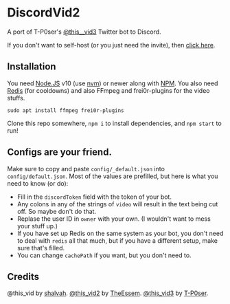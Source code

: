 # DiscordVid2
A port of T-P0ser's [@this__vid3](https://github.com/T-P0ser/this__vid3/) Twitter bot to Discord.

If you don't want to self-host (or you just need the invite), then [click here](https://invite.snaz.in/discordvid2).

## Installation
You need [Node.JS](https://nodejs.org/) v10 (use [nvm](https://github.com/nvm-sh/nvm/blob/master/README.md)) or newer along with [NPM](https://npmjs.com). 
You also need [Redis](https://redis.io/topics/quickstart) (for cooldowns) and also FFmpeg and frei0r-plugins for the video stuffs. 

```
sudo apt install ffmpeg frei0r-plugins
```

Clone this repo somewhere, `npm i` to install dependencies, and `npm start` to run!

## Configs are your friend.
Make sure to copy and paste `config/_default.json` into `config/default.json`. Most of the values are prefilled, but here is what you need to know (or do):
- Fill in the `discordToken` field with the token of your bot.
- Any colons in any of the strings of `video` will result in the text being cut off. So maybe don't do that.
- Replase the user ID in `owner` with your own. (I wouldn't want to mess your stuff up.)
- If you have set up Redis on the same system as your bot, you don't need to deal with `redis` all that much, but if you have a different setup, make sure that's filled.
- You can change `cachePath` if you want, but you don't need to.

## Credits

@this_vid by [shalvah](https://twitter.com/theshalvah). 
[@this_vid2](https://github.com/TheEssem/this_vid2) by [TheEssem](https://twitter.com/TheEssem). 
[@this_vid3](https://github.com/T-P0ser/this__vid3) by [T-P0ser](https://github.com/T-P0ser). 